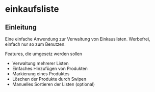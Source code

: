# einkaufsliste



## Einleitung

Eine einfache Anwendung zur Verwaltung von Einkauslisten.
Werbefrei, einfach nur so zum Benutzen.

Features, die umgesetz werden sollen

- Verwaltung mehrerer Listen
- Einfaches Hinzufügen von Produkten
- Markierung eines Produktes
- Löschen der Produkte durch Swipen
- Manuelles Sortieren der Listen (optional) 